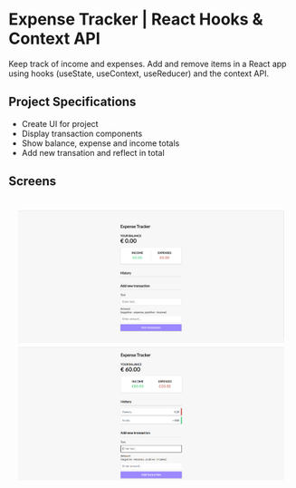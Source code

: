 # Expense Tracker | React Hooks & Context API

Keep track of income and expenses. Add and remove items in a React app using hooks (useState, useContext, useReducer) and the context API.

## Project Specifications

- Create UI for project
- Display transaction components
- Show balance, expense and income totals
- Add new transation and reflect in total

## Screens

<h1 align="center">
  <img src="https://github.com/Bru-marques/react-expenses-tracker/blob/main/Screen1.PNG" alt="Foco" width="470">
  <img src="https://github.com/Bru-marques/react-expenses-tracker/blob/main/Screen2.PNG" alt="Foco" width="470">
</h1>


